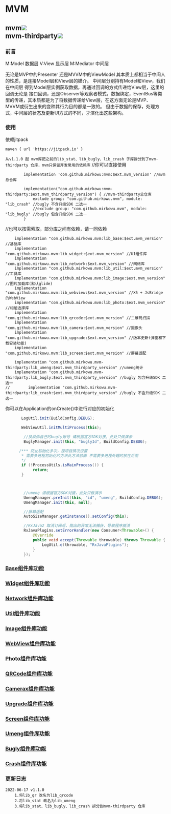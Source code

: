 # MVM
mvm[![](https://jitpack.io/v/mirkowu/mvm.svg)](https://jitpack.io/#mirkowu/mvm)  
mvm-thirdparty[![](https://jitpack.io/v/mirkowu/mvm-thirdparty.svg)](https://jitpack.io/#mirkowu/mvm-thirdparty)
-----------------------------------
### 前言
M:Model 数据层
V:View 显示层
M:Mediator 中间层


无论是MVP中的Presenter 还是MVVM中的ViewModel 其本质上都相当于中间人的性质，是连接Model层和View层的媒介。
中间层分别持有Model和View，我们在中间层 得到Model层实例获取数据，再通过回调的方式传递给View层，这里的回调无论是
接口回调，还是Observer等观察者模式，数据绑定，EventBus等类型的传递，其本质都是为了将数据传递给View层，在这方面无论是MVP、
MVVM或衍生出来的变种其行为目的都是一致的。
但由于数据的保存，处理方式，中间层的状态及更新UI方式的不同，才演化出这些架构。

### 使用
依赖jitpack
```
maven { url 'https://jitpack.io' }
```


`从v1.1.0 起 mvm库把之前的lib_stat、lib_bugly、lib_crash 子库拆分到了mvm-thirdparty 仓库，mvm只保留开发常用的依赖库`
//你可以直接使用
```
        implementation 'com.github.mirkowu:mvm:$ext.mvm_version' //mvm总仓库

        implementation("com.github.mirkowu:mvm-thirdparty:$ext.mvm_thirdparty_version") { //mvm-thirdparty总仓库
            exclude group: "com.github.mirkowu.mvm", module: "lib_crash" //bugly 不含升级SDK 二选一
            //exclude group: "com.github.mirkowu.mvm", module: "lib_bugly" //bugly 包含升级SDK 二选一
        }

```
//也可以按需索取，部分库之间有依赖，请一同依赖
```
    implementation "com.github.mirkowu.mvm:lib_base:$ext.mvm_version" //基础库
    implementation "com.github.mirkowu.mvm:lib_widget:$ext.mvm_version" //UI组件库
    implementation "com.github.mirkowu.mvm:lib_network:$ext.mvm_version" //网络库
    implementation "com.github.mirkowu.mvm:lib_util:$ext.mvm_version" //工具库
    implementation "com.github.mirkowu.mvm:lib_image:$ext.mvm_version" //图片加载库(默认glide)
    implementation "com.github.mirkowu.mvm:lib_webview:$ext.mvm_version" //X5 + JsBridge 的WebView
    implementation "com.github.mirkowu.mvm:lib_photo:$ext.mvm_version" //相册选择库
    implementation "com.github.mirkowu.mvm:lib_qrcode:$ext.mvm_version" //二维码扫描
    implementation "com.github.mirkowu.mvm:lib_camera:$ext.mvm_version" //摄像头
    implementation "com.github.mirkowu.mvm:lib_upgrade:$ext.mvm_version" //版本更新(弹窗和下载安装功能)
    implementation "com.github.mirkowu.mvm:lib_screen:$ext.mvm_version" //屏幕适配

    implementation "com.github.mirkowu.mvm-thirdparty:lib_umeng:$ext.mvm_thirdparty_version" //umeng统计
    implementation "com.github.mirkowu.mvm-thirdparty:lib_bugly:$ext.mvm_thirdparty_version" //bugly 包含升级SDK 二选一
//        implementation "com.github.mirkowu.mvm-thirdparty:lib_crash:$ext.mvm_thirdparty_version" //bugly 不含升级SDK 二选一
```

你可以在Application的onCreate()中进行对应的初始化
```java
       LogUtil.init(BuildConfig.DEBUG);

       WebViewUtil.initMultiProcess(this);

        //换成你自己的bugly账号 请根据官方SDK对接，此处只做演示
        BuglyManager.init(this, "buglyId", BuildConfig.DEBUG);

      /*** 防止初始化多次，视项目情况设置
       * 需要多进程初始化的方法此方法前面 不需要多进程处理的放在后面
       */
       if (!ProcessUtils.isMainProcess()) {
            return;
       }



        //umeng 请根据官方SDK对接，此处只做演示
        UmengManager.preInit(this, "id", "umeng", BuildConfig.DEBUG);
        UmengManager.init(this, null);

        //屏幕适配
        AutoSizeManager.getInstance().setConfig(this);

        //RxJava2 取消订阅后，抛出的异常无法捕获，导致程序崩溃
        RxJavaPlugins.setErrorHandler(new Consumer<Throwable>() {
            @Override
            public void accept(Throwable throwable) throws Throwable {
                LogUtil.e(throwable, "RxJavaPlugins");
            }
        });
```

### [Base组件库功能](https://github.com/MirkoWu/MVM/tree/master/lib_base)

### [Widget组件库功能](https://github.com/MirkoWu/MVM/tree/master/lib_widget)

### [Network组件库功能](https://github.com/MirkoWu/MVM/tree/master/lib_network)

### [Util组件库功能](https://github.com/MirkoWu/MVM/tree/master/lib_util)

### [Image组件库功能](https://github.com/MirkoWu/MVM/tree/master/lib_image)

### [WebView组件库功能](https://github.com/MirkoWu/MVM/tree/master/lib_webview)

### [Photo组件库功能](https://github.com/MirkoWu/MVM/tree/master/lib_photo)

### [QRCode组件库功能](https://github.com/MirkoWu/MVM/tree/master/lib_qrcode)

### [Camerax组件库功能](https://github.com/MirkoWu/MVM/tree/master/lib_camera)

### [Upgrade组件库功能](https://github.com/MirkoWu/MVM/tree/master/lib_upgrade)

### [Screen组件库功能](https://github.com/MirkoWu/MVM/tree/master/lib_screen)

### [Umeng组件库功能](https://github.com/MirkoWu/MVM-ThirdParty/tree/master/lib_umeng)

### [Bugly组件库功能](https://github.com/MirkoWu/MVM-ThirdParty/tree/master/lib_bugly)

### [Crash组件库功能](https://github.com/MirkoWu/MVM-ThirdParty/tree/master/lib_crash)


### 更新日志
    2022-06-17 v1.1.0
        1.将lib_qr 改名为lib_qrcode
        2.将lib_stat 改名为lib_umeng
        3.将lib_stat、lib_bugly、lib_crash 拆分到mvm-thirdparty 仓库
